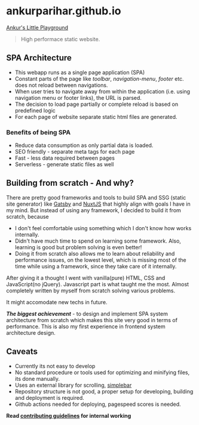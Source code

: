 # ankurparihar.github.io
[Ankur's Little Playground](https://ankurparihar.github.io)


> High performace static website.


## SPA Architecture
- This webapp runs as a single page application (SPA)
- Constant parts of the page like _toolbar_, _navigation-menu_, _footer_ etc. does not reload between navigations.
- When user tries to navigate away from within the application (i.e. using navigation menu or footer links), the URL is parsed.
- The decision to load page partially or complete reload is based on predefined logic
- For each page of website separate static html files are generated.

### Benefits of being SPA
- Reduce data consumption as only partial data is loaded.
- SEO friendly - separate meta tags for each page
- Fast - less data required between pages
- Serverless - generate static files as well

## Building from scratch - And why?

There are pretty good frameworks and tools to build SPA and SSG (static site generator) like [Gatsby](https://www.gatsbyjs.org/) and [NuxtJS](https://nuxtjs.org/) that highly align with goals I have in my mind. But instead of using any framework, I decided to build it from scratch, because
- I don't feel comfortable using something which I don't know how works internally.
- Didn't have much time to spend on learning some framework. Also, learning is good but problem solving is even better!
- Doing it from scratch also allows me to learn about reliability and performance issues, on the lowest level, which is missing most of the time while using a framework, since they take care of it internally.

After giving it a thought I went with vanilla(pure) HTML, CSS and JavaScript(no jQuery). Javascript part is what taught me the most. Almost completely written by myself from scratch solving various problems.

It might accomodate new techs in future.

**_The biggest achievement_** - to design and implement SPA system architecture from scratch which makes this site very good in terms of performance. This is also my first experience in frontend system architecture design.

## Caveats
- Currently its not easy to develop
- No standard procedure or tools used for optimizing and minifying files, its done manually.
- Uses an external library for scrolling, [simplebar](https://github.com/Grsmto/simplebar)
- Repository structure is not good, a proper setup for developing, building and deployment is required.
- Github actions needed for deploying, pagespeed scores is needed.


**Read [contributing guidelines](./CONTRIBUTING.md) for internal working**